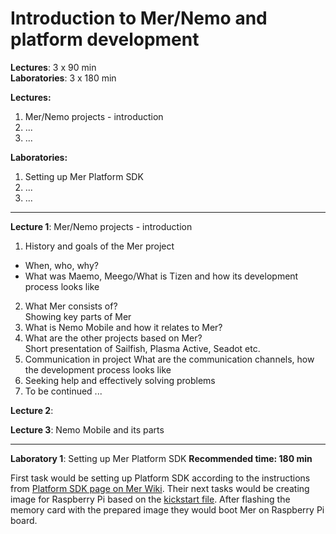 Introduction to Mer/Nemo and platform development
=================================================

**Lectures**: 3 x 90 min  
**Laboratories**: 3 x 180 min


**Lectures:**

1. Mer/Nemo projects - introduction
2. ...
3. ...

**Laboratories:**

1. Setting up Mer Platform SDK
2. ...
3. ...

***

**Lecture 1**: Mer/Nemo projects - introduction

1. History and goals of the Mer project
  * When, who, why?
  * What was Maemo, Meego/What is Tizen and how its development process looks like
2. What Mer consists of?  
  Showing key parts of Mer
3. What is Nemo Mobile and how it relates to Mer?
4. What are the other projects based on Mer?  
  Short presentation of Sailfish, Plasma Active, Seadot etc.
5. Communication in project
  What are the communication channels, how the development process looks like
6. Seeking help and effectively solving problems
7. To be continued ...

**Lecture 2**:

**Lecture 3**: Nemo Mobile and its parts

***

**Laboratory 1**: Setting up Mer Platform SDK
**Recommended time: 180 min**

First task would be setting up Platform SDK according to the instructions from [Platform SDK page on Mer Wiki](https://wiki.merproject.org/wiki/Platform_SDK). Their next tasks would be creating image for Raspberry Pi based on the [kickstart file](https://wiki.merproject.org/wiki/Community_Workspace/RaspberryPi). After flashing the memory card with the prepared image they would boot Mer on Raspberry Pi board.
